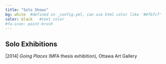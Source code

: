 ```yaml
---
title: "Solo Shows"
bg: white  #defined in _config.yml, can use html color like '#0fbfcf'
color: black   #text color
#fa-icon: paint-brush
---
```


## Solo Exhibitions

|2014|  _Going Places_ (MFA thesis exhibition), Ottawa Art Gallery